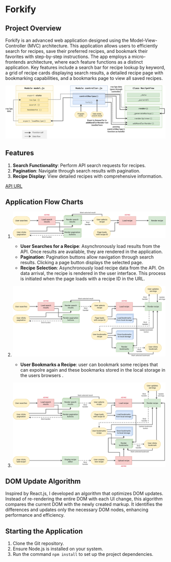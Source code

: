 # Forkify

## Project Overview

Forkify is an advanced web application designed using the Model-View-Controller (MVC) architecture. This application allows users to efficiently search for recipes, save their preferred recipes, and bookmark their favorites with step-by-step instructions. The app employs a micro-frontends architecture, where each feature functions as a distinct application. Key features include a search bar for recipe lookup by keyword, a grid of recipe cards displaying search results, a detailed recipe page with bookmarking capabilities, and a bookmarks page to view all saved recipes.

![Forkify Architecture](/forkify-architecture-recipe-loading.png)

## Features

1. **Search Functionality**: Perform API search requests for recipes.
2. **Pagination**: Navigate through search results with pagination.
3. **Recipe Display**: View detailed recipes with comprehensive information.

[API URL](https://forkify-api.jonas.io/)

## Application Flow Charts

1. ![Flowchart Part 1](/forkify-flowchart-part-1.png)

   - **User Searches for a Recipe**: Asynchronously load results from the API. Once results are available, they are rendered in the application.
   - **Pagination**: Pagination buttons allow navigation through search results. Clicking a page button displays the selected page.
   - **Recipe Selection**: Asynchronously load recipe data from the API. On data arrival, the recipe is rendered in the user interface. This process is initiated when the page loads with a recipe ID in the URL.

2. ![Flowchart Part 2](/forkify-flowchart-part-2.png)

   - **User Bookmarks a Recipe**: user can bookmark some recipes that can expolre again and these bookmarks stored in the local storage in the users browsers .

3. ![Flowchart Part 3](/forkify-flowchart-part-3.png)

## DOM Update Algorithm

Inspired by React.js, I developed an algorithm that optimizes DOM updates. Instead of re-rendering the entire DOM with each UI change, this algorithm compares the current DOM with the newly created markup. It identifies the differences and updates only the necessary DOM nodes, enhancing performance and efficiency.

## Starting the Application

1. Clone the Git repository.
2. Ensure Node.js is installed on your system.
3. Run the command `npm install` to set up the project dependencies.
